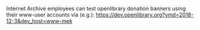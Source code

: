 Internet Archive employees can test openlibrary donation banners using their www-user accounts via (e.g.):
https://dev.openlibrary.org?ymd=2018-12-3&dev_host=www-mek